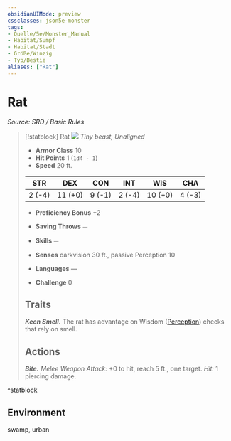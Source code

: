```yaml
---
obsidianUIMode: preview
cssclasses: json5e-monster
tags:
- Quelle/5e/Monster_Manual
- Habitat/Sumpf
- Habitat/Stadt
- Größe/Winzig
- Typ/Bestie
aliases: ["Rat"]
---
```

# Rat
*Source: SRD / Basic Rules*  

> [!statblock] Rat
> ![](compendium/bestiary/beast/token/rat.png#token)
> *Tiny beast, Unaligned*
> 
> - **Armor Class** 10 
> - **Hit Points** 1 (`1d4 - 1`)
> - **Speed** 20 ft.
> 
> |STR|DEX|CON|INT|WIS|CHA|
> |:---:|:---:|:---:|:---:|:---:|:---:|
> | 2 (-4)|11 (+0)| 9 (-1)| 2 (-4)|10 (+0)| 4 (-3)|
> 
> - **Proficiency Bonus** +2
> - **Saving Throws** ⏤
> - **Skills** ⏤
> - **Senses** darkvision 30 ft., passive Perception 10
> 
> - **Languages** —
> - **Challenge** 0
> 
> ## Traits
> 
> ***Keen Smell.*** The rat has advantage on Wisdom ([Perception](rules/skills.md#Perception)) checks that rely on smell.
> 
> ## Actions
> 
> ***Bite.*** *Melee Weapon Attack:* +0 to hit, reach 5 ft., one target. *Hit:* 1 piercing damage.
^statblock

## Environment

swamp, urban
